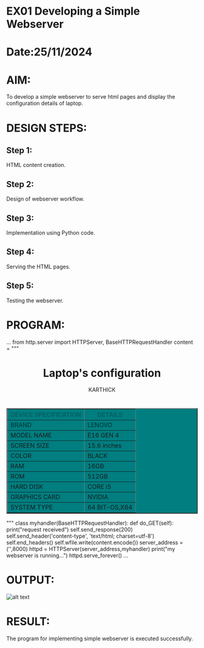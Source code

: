 # EX01 Developing a Simple Webserver

# Date:25/11/2024
# AIM:
To develop a simple webserver to serve html pages and display the configuration details of laptop.

# DESIGN STEPS:
## Step 1:
HTML content creation.

## Step 2:
Design of webserver workflow.

## Step 3:
Implementation using Python code.

## Step 4:
Serving the HTML pages.

## Step 5:
Testing the webserver.

# PROGRAM:
...
from http.server import HTTPServer, BaseHTTPRequestHandler
content = """
<!DOCTYPE html>
<head>
    <title>LAPTOP CONFIGURATION</title>
</head>

<body><center>
    <h1>Laptop's configuration</h1>KARTHICK<h1></h1></center>
    <table border="2px" align="center" cellpadding="10" style="background-color:rgb(0, 126, 128);" >
    <tr style="color: rgba(13, 15, 12, 0.263); ">
        <th>DEVICE SPECIFICATION</th>
        <th>DETAILS</th>
    </tr>
    <tr style="color:rgba(0, 0, 0, 0.623); ">
        <td>BRAND</td>
        <td>LENOVO</td>
    </tr>
    <tr>
        <td>MODEL NAME</td>
        <td>E16 GEN 4</td>
    </tr>
    <tr>
        <td>SCREEN SIZE</td>
        <td>15.6 inches</td>
    </tr>
    <tr>
        <td>COLOR</td>
        <td>BLACK</td>
    </tr>
    <tr>
        <td>RAM</td>
        <td>16GB</td>
    </tr>
    <tr>
      <td>ROM</td>
      <td>512GB</td>
    </tr>
    <tr>
        <td>HARD DISK</td>
        <td>CORE i5</td>
    </tr>
    <tr>
        <td>GRAPHICS CARD</td>
        <td>NVIDIA</td>
    </tr>
    <tr>
        <td>SYSTEM TYPE</td>
        <td>64 BIT-OS,X64</td>
    </tr>
</table>
<py-script>
 
</py-script>

</body> 
""" 
class myhandler(BaseHTTPRequestHandler):
    def do_GET(self):
        print("request received")
        self.send_response(200)
        self.send_header('content-type', 'text/html; charset=utf-8')
        self.end_headers()
        self.wfile.write(content.encode())
server_address = ('',8000)
httpd = HTTPServer(server_address,myhandler)
print("my webserver is running...")
httpd.serve_forever()
...


# OUTPUT:
![alt text](<Screenshot 2024-11-25 051306.png>)

# RESULT:
The program for implementing simple webserver is executed successfully.